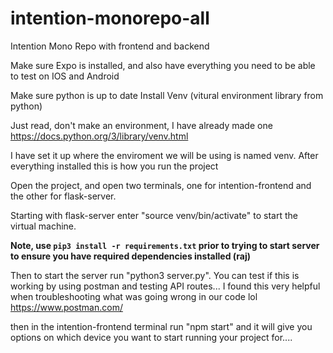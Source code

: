# intention-monorepo-all
Intention Mono Repo with frontend and backend 

Make sure Expo is installed, and also have everything you need to be able to test
on IOS and Android 

Make sure python is up to date
Install Venv (vitural environment library from python)

Just read, don't make an environment, I have already made one
https://docs.python.org/3/library/venv.html  

I have set it up where the enviroment we will be using is named venv. After everything installed this 
is how you run the project 

Open the project, and open two terminals, one for intention-frontend and the other for flask-server. 

Starting with flask-server enter "source venv/bin/activate" to start the virtual machine. 

**Note, use `pip3 install -r requirements.txt` prior to trying to start server to ensure you have required dependencies installed (raj)**

Then to start the server run "python3 server.py". You can test if this is working by using postman and testing API routes... I found this very helpful when troubleshooting what was going wrong in our code lol https://www.postman.com/ 

then in the intention-frontend terminal run "npm start" and it will give you options on which device you want to start running your project for.... 
